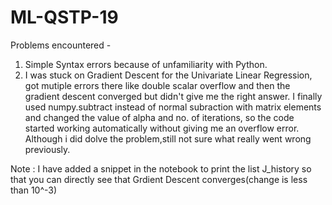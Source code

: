 # ML-QSTP-19
Problems encountered - 
1. Simple Syntax errors because of unfamiliarity with Python.
2. I was stuck on Gradient Descent for the Univariate Linear Regression, got mutiple errors there like double scalar overflow and then the gradient descent converged but didn't give me the right answer. I finally used numpy.subtract instead of normal subraction with matrix elements and changed the value of alpha and no. of iterations, so the code started working automatically without giving me an overflow error. Although i did dolve the problem,still not sure what really went wrong previously.

Note : I have added a snippet in the notebook to print the list J_history so that you can directly see that Grdient Descent converges(change is less than 10^-3)
